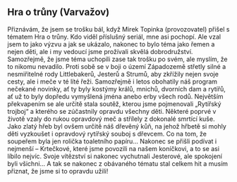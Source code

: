 ## Hra o trůny (Varvažov)
Přiznávám, že jsem se trošku bál, když Mirek Topinka (provozovatel) přišel s tématem Hra o trůny. Kdo viděl příslušný seriál, mne asi pochopí. Ale vzal jsem to jako výzvu a jak se ukázalo, nakonec to bylo téma jako řemen a nejen děti, ale i my vedoucí jsme prožívali skvělá dobrodružství. Samozřejmě, že jsme téma uchopili zase tak trošku po svém, ale myslím, že to nikomu nevadilo. Proti sobě se v boji o území Západozemě střetly silné a nesmiřitelné rody Littlebakerů, Jesterů a Strumů, aby zkřížily nejen svoje cesty, ale i meče v té líté řeži. Samozřejmě i letos obohatily náš program nečekané novinky, ať ty byly kostýmy králů, mnichů, dvorních dam a rytířů, ať už to byly dopředu vymyšlená jména anebo erby všech rodů. Největším překvapením se ale určitě stala soutěž, kterou jsme pojmenovali „Rytířský trojboj“ a kterého se zúčastnily opravdu všechny děti. Některé poprvé v životě vzaly do rukou opravdový meč a střílely z dokonalé smrtící kuše. Jako zlatý hřeb byl ovšem určitě náš dřevěný kůň, na jehož hřbetě si mohly děti vyzkoušet i opravdový rytířský souboj s dřevcem. Co na tom, že soupeřem byla jen rolička toaletního papíru… Nakonec se přišli podívat i nejmenší – Krtečkové, které jsme povozili na našem koníčkovi, a to se asi líbilo nejvíc. Svoje vítězství si nakonec vychutnali Jesterové, ale spokojení byli všichni…
A tak se nakonec z obávaného tématu stal celkem hit a musím přiznat, že jsme si to opravdu užili!
